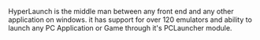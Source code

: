 HyperLaunch is the middle man between any front end and any other application on windows. it has support for over 120 emulators and ability to launch any PC Application or Game through it's PCLauncher module.